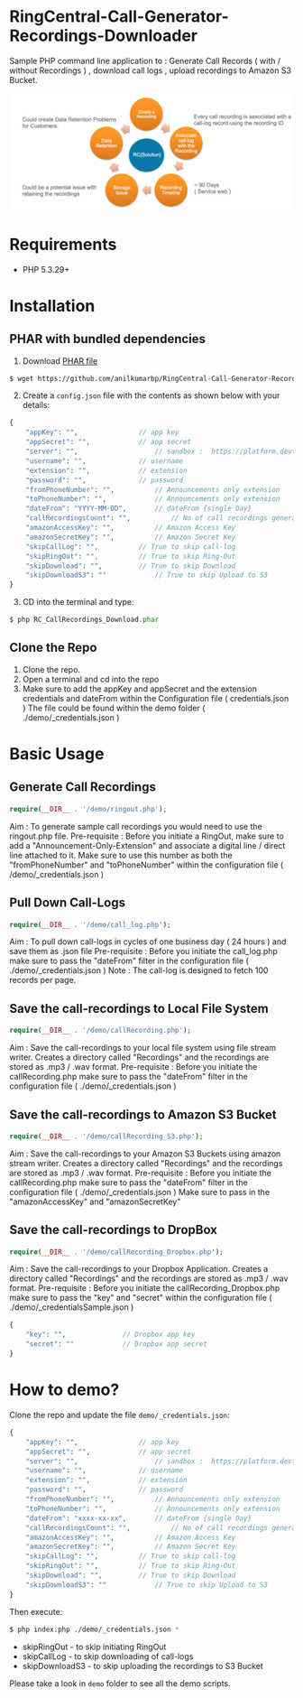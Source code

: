 # RingCentral-Call-Generator-Recordings-Downloader
Sample PHP command line application to : Generate Call Records ( with / without Recordings ) , download call logs , upload recordings to Amazon S3 Bucket.

![APP screenshots](docs/Recordings.png) 
 

# Requirements

- PHP 5.3.29+

# Installation

## PHAR with bundled dependencies

1. Download [PHAR file](https://github.com/anilkumarbp/RingCentral-Call-Generator-Recordings-Downloader/releases/tag/0.1.0)

```bash
$ wget https://github.com/anilkumarbp/RingCentral-Call-Generator-Recordings-Downloader/releases/download/0.1.0/RC_CallRecordings_Download.phar
```

2. Create a `config.json` file with the contents as shown below with your details:


```php
{
	"appKey": "", 			 	// app key       
	"appSecret": "",			// app secret
	"server": "",             		// sandbox :  https://platform.devtest.ringcentral.com  production : https://platform.ringcentral.com
	"username": "",				// username
	"extension": "",			// extension
	"password": "",				// password
	"fromPhoneNumber": "",			// Announcements only extension
	"toPhoneNumber": "",			// Announcements only extension
	"dateFrom": "YYYY-MM-DD",		// dateFrom {single Day}
	"callRecordingsCount": "",  		// No of call recordings generator 
	"amazonAccessKey": "",			// Amazon Access Key
	"amazonSecretKey": "",			// Amazon Secret Key
	"skipCallLog": "",			// True to skip call-log
	"skipRingOut": "",			// True to skip Ring-Out
	"skipDownload": "",			// True to skip Download
	"skipDownloadS3": ""			// True to skip Upload to S3
}
```

3. CD into the terminal and type:

```php
$ php RC_CallRecordings_Download.phar
```

## Clone the Repo

1. Clone the repo.
2. Open a terminal and cd into the repo
3. Make sure to add the appKey and appSecret and the extension credentials and dateFrom within the Configuration file ( credentials.json )
   The file could be found within the demo folder ( ./demo/_credentials.json )


# Basic Usage

## Generate Call Recordings

```php
require(__DIR__ . '/demo/ringout.php');
```

Aim : To generate sample call recordings you would need to use the ringout.php file. 
Pre-requisite : Before you initiate a RingOut, make sure to add a "Announcement-Only-Extension" and associate a digital line / direct line attached to it.
                Make sure to use this number as both the "fromPhoneNumber" and "toPhoneNumber" within the configuration file ( /demo/_credentials.json )
                
## Pull Down Call-Logs

```php
require(__DIR__ . '/demo/call_log.php');
```
Aim : To pull down call-logs in cycles of one business day ( 24 hours ) and save them as .json file
Pre-requisite : Before you initiate the call_log.php make sure to pass the "dateFrom" filter in the configuration file ( ./demo/_credentials.json )
Note : The call-log is designed to fetch 100 records per page.

## Save the call-recordings to Local File System

```php
require(__DIR__ . '/demo/callRecording.php');
```
Aim : Save the call-recordings to your local file system using file stream writer. Creates a directory called "Recordings" and the recordings are stored as .mp3 / .wav format.
Pre-requisite : Before you initiate the callRecording.php make sure to pass the "dateFrom" filter in the configuration file ( ./demo/_credentials.json )

## Save the call-recordings to Amazon S3 Bucket

```php
require(__DIR__ . '/demo/callRecording_S3.php');
```
Aim : Save the call-recordings to your Amazon S3 Buckets using amazon stream writer. Creates a directory called "Recordings" and the recordings are stored as .mp3 / .wav format.
Pre-requisite : Before you initiate the callRecording.php make sure to pass the "dateFrom" filter in the configuration file ( ./demo/_credentials.json )
                Make sure to pass in the "amazonAccessKey" and "amazonSecretKey"

## Save the call-recordings to DropBox

```php
require(__DIR__ . '/demo/callRecording_Dropbox.php');
```
Aim : Save the call-recordings to your Dropbox Application. Creates a directory called "Recordings" and the recordings are stored as .mp3 / .wav format.
Pre-requisite : Before you initiate the callRecording_Dropbox.php make sure to pass the "key" and "secret" within the configuration file ( ./demo/_credentialsSample.json )

```php
{
	"key": "", 			 	// Dropbox app key       
	"secret": ""			// Dropbox app secret
}
```


# How to demo?

Clone the repo and update the file `demo/_credentials.json`:

```php
{
	"appKey": "", 			 	// app key       
	"appSecret": "",			// app secret
	"server": "",             		// sandbox :  https://platform.devtest.ringcentral.com  production : https://platform.ringcentral.com
	"username": "",				// username
	"extension": "",			// extension
	"password": "",				// password
	"fromPhoneNumber": "",			// Announcements only extension
	"toPhoneNumber": "",			// Announcements only extension
	"dateFrom": "xxxx-xx-xx",		// dateFrom {single Day}
	"callRecordingsCount": "",  		// No of call recordings generator 
	"amazonAccessKey": "",			// Amazon Access Key
	"amazonSecretKey": "",			// Amazon Secret Key
	"skipCallLog": "",			// True to skip call-log
	"skipRingOut": "",			// True to skip Ring-Out
	"skipDownload": "",			// True to skip Download
	"skipDownloadS3": ""			// True to skip Upload to S3
}
```

Then execute:

```sh
$ php index.php ./demo/_credentials.json *
```
* skipRingOut - to skip initiating RingOut
* skipCallLog - to skip downloading of call-logs
* skipDownloadS3 - to skip uploading the recordings to S3 Bucket

Please take a look in `demo` folder to see all the demo scripts.

